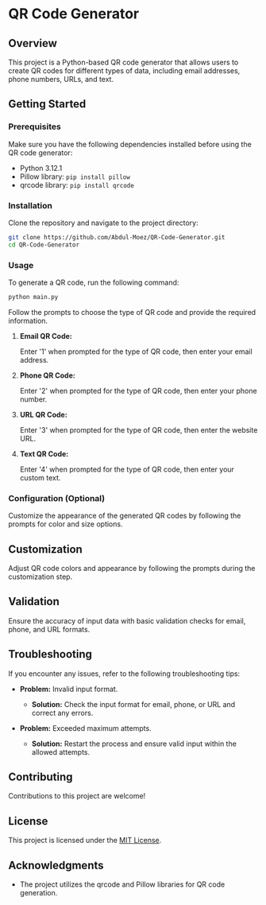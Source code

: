 # QR Code Generator

## Overview

This project is a Python-based QR code generator that allows users to create QR codes for different types of data, including email addresses, phone numbers, URLs, and text.

## Getting Started

### Prerequisites

Make sure you have the following dependencies installed before using the QR code generator:

- Python 3.12.1
- Pillow library: `pip install pillow`
- qrcode library: `pip install qrcode`

### Installation

Clone the repository and navigate to the project directory:

```bash
git clone https://github.com/Abdul-Moez/QR-Code-Generator.git
cd QR-Code-Generator
```

### Usage

To generate a QR code, run the following command:

```bash
python main.py
```

Follow the prompts to choose the type of QR code and provide the required information.

1. **Email QR Code:**

   Enter '1' when prompted for the type of QR code, then enter your email address.

2. **Phone QR Code:**

   Enter '2' when prompted for the type of QR code, then enter your phone number.

3. **URL QR Code:**

   Enter '3' when prompted for the type of QR code, then enter the website URL.

4. **Text QR Code:**

   Enter '4' when prompted for the type of QR code, then enter your custom text.

### Configuration (Optional)

Customize the appearance of the generated QR codes by following the prompts for color and size options.

## Customization

Adjust QR code colors and appearance by following the prompts during the customization step.

## Validation

Ensure the accuracy of input data with basic validation checks for email, phone, and URL formats.

## Troubleshooting

If you encounter any issues, refer to the following troubleshooting tips:

- **Problem:** Invalid input format.
  - **Solution:** Check the input format for email, phone, or URL and correct any errors.

- **Problem:** Exceeded maximum attempts.
  - **Solution:** Restart the process and ensure valid input within the allowed attempts.

## Contributing

Contributions to this project are welcome!

## License

This project is licensed under the [MIT License](LICENSE).

## Acknowledgments

- The project utilizes the qrcode and Pillow libraries for QR code generation.